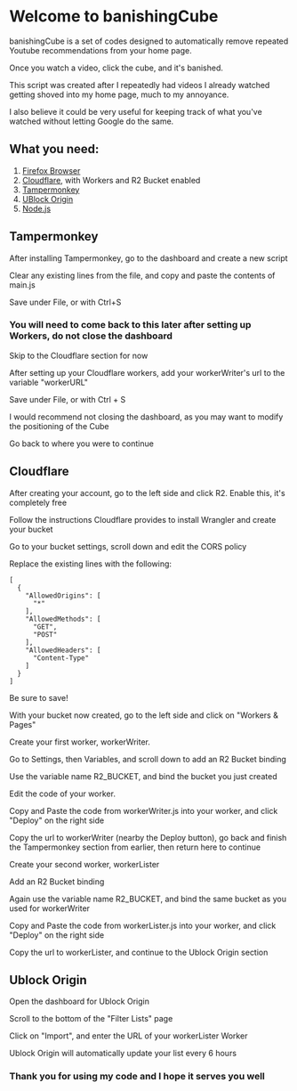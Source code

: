 # Welcome to banishingCube

banishingCube is a set of codes designed to automatically remove repeated Youtube recommendations from your home page.

Once you watch a video, click the cube, and it's banished. 

This script was created after I repeatedly had videos I already watched getting shoved into my home page, much to my annoyance.

I also believe it could be very useful for keeping track of what you've watched without letting Google do the same.


## What you need:

1. [Firefox Browser](https://www.mozilla.org/en-US/firefox/new/)
2. [Cloudflare](https://dash.cloudflare.com/sign-up?pt=f), with Workers and R2 Bucket enabled
3. [Tampermonkey](https://addons.mozilla.org/en-US/firefox/addon/tampermonkey/)
4. [UBlock Origin](https://addons.mozilla.org/en-US/firefox/addon/ublock-origin/)
5. [Node.js](https://nodejs.org/en/download/package-manager)

## Tampermonkey
After installing Tampermonkey, go to the dashboard and create a new script

Clear any existing lines from the file, and copy and paste the contents of main.js

Save under File, or with Ctrl+S

### You will need to come back to this later after setting up Workers, do not close the dashboard

Skip to the Cloudflare section for now

After setting up your Cloudflare workers, add your workerWriter's url to the variable "workerURL"

Save under File, or with Ctrl + S

I would recommend not closing the dashboard, as you may want to modify the positioning of the Cube

Go back to where you were to continue

## Cloudflare

After creating your account, go to the left side and click R2. Enable this, it's completely free

Follow the instructions Cloudflare provides to install Wrangler and create your bucket

Go to your bucket settings, scroll down and edit the CORS policy

Replace the existing lines with the following:
```
[
  {
    "AllowedOrigins": [
      "*"
    ],
    "AllowedMethods": [
      "GET",
      "POST"
    ],
    "AllowedHeaders": [
      "Content-Type"
    ]
  }
]
```
Be sure to save!

With your bucket now created, go to the left side and click on "Workers & Pages"

Create your first worker, workerWriter. 

Go to Settings, then Variables, and scroll down to add an R2 Bucket binding

Use the variable name R2_BUCKET, and bind the bucket you just created

Edit the code of your worker.

Copy and Paste the code from workerWriter.js into your worker, and click "Deploy" on the right side

Copy the url to workerWriter (nearby the Deploy button), go back and finish the Tampermonkey section from earlier, then return here to continue

Create your second worker, workerLister

Add an R2 Bucket binding

Again use the variable name R2_BUCKET, and bind the same bucket as you used for workerWriter

Copy and Paste the code from workerLister.js into your worker, and click "Deploy" on the right side

Copy the url to workerLister, and continue to the Ublock Origin section 

## Ublock Origin

Open the dashboard for Ublock Origin

Scroll to the bottom of the "Filter Lists" page

Click on "Import", and enter the URL of your workerLister Worker

Ublock Origin will automatically update your list every 6 hours

### Thank you for using my code and I hope it serves you well
